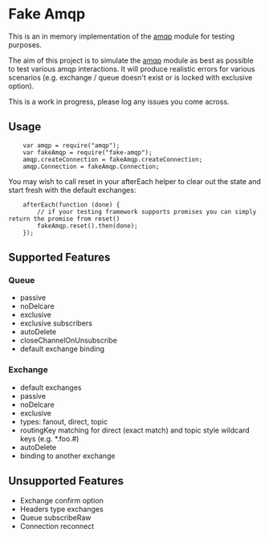 # Fake Amqp

This is an in memory implementation of the [amqp](https://github.com/postwait/node-amqp) module for testing purposes.

The aim of this project is to simulate the [amqp](https://github.com/postwait/node-amqp) module as best as possible to test various amqp interactions. It will produce realistic errors for various scenarios (e.g. exchange / queue doesn't exist or is locked with exclusive option).

This is a work in progress, please log any issues you come across.

## Usage

		var amqp = require("amqp");
		var fakeAmqp = require("fake-amqp");
		amqp.createConnection = fakeAmqp.createConnection;
		amqp.Connection = fakeAmqp.Connection;

You may wish to call reset in your afterEach helper to clear out the state and start fresh with the default exchanges:

		afterEach(function (done) {
            // if your testing framework supports promises you can simply return the promise from reset()
            fakeAmqp.reset().then(done);
		});
		
## Supported Features

### Queue
* passive
* noDelcare
* exclusive		
* exclusive subscribers
* autoDelete
* closeChannelOnUnsubscribe
* default exchange binding

### Exchange
* default exchanges
* passive
* noDelcare
* exclusive
* types: fanout, direct, topic
* routingKey matching for direct (exact match) and topic style wildcard keys (e.g. *.foo.#)
* autoDelete
* binding to another exchange

## Unsupported Features 
* Exchange confirm option
* Headers type exchanges
* Queue subscribeRaw
* Connection reconnect